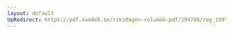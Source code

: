 ```yaml
---
layout: default
UpRedirect: https://pdf.swedeb.se/riksdagen-volumeG-pdf/199798/reg_199798/reg_199798_0390.pdf
---
```

